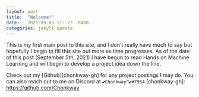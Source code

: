 ```yaml
---
layout: post
title:  "Welcome!"
date:   2021-09-05 11::23 -0400
categories: jekyll update
---
```

This is my first main post to this site, and I don't really have much to say but hopefully I begin to fill this site out more as time progresses. As of the date of this post (September 5th, 2021) I have begun to read Hands on Machine Learning and will begin to develop a project idea down the line.


Check out my [Github][chonkway-gh] for any project postings I may do. You can also reach out to me on Discord at `💕Chonkway™💕#7954`
[chonkway-gh]: https://github.com/Chonkway

